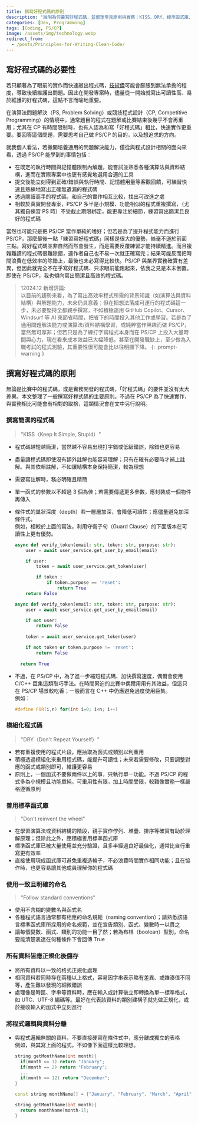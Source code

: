 ```yaml
---
title: 撰寫好程式碼的原則
description: "說明為何要寫好程式碼，並整理常見原則與實務：KISS、DRY、標準函式庫、清楚命名、資料正規化、邏輯與資料分離；兼論在PS/CP與實務中的取捨。"
categories: [Dev, Programming]
tags: [Coding, PS/CP]
image: /assets/img/technology.webp
redirect_from:
  - /posts/Principles-for-Writing-Clean-Code/
---
```


## 寫好程式碼的必要性
若只顧著為了眼前的實作而快速敲出程式碼，[技術債](/posts/Technical-debt/)可能會膨脹到無法承擔的程度，導致後續維護出問題。因此在開發專案時，儘量從一開始就寫出可讀性高、易於維護的好程式碼，這點不言而喻地重要。

在演算法問題解決（PS, Problem Solving）或競技程式設計（CP, Competitive Programming）的情境中，通常題目的程式在題解或比賽結束後幾乎不會再重用；尤其在 CP 有時間限制時，也有人認為和寫「好程式碼」相比，快速實作更重要。要回答這個問題，需要思考自己做 PS/CP 的目的，以及想追求的方向。

就我個人看法，若撇開培養通用的問題解決能力，僅從與程式設計相關的面向來看，透過 PS/CP 能學到的事情包括：
- 在既定的執行時間與記憶體限制內解題，能嘗試並熟悉各種演算法與資料結構，進而在實際專案中也更有感覺地選用合適的工具
- 提交後能立刻得到正確/錯誤與執行時間、記憶體用量等客觀回饋，可練習快速且熟練地寫出正確無遺漏的程式碼
- 透過閱讀高手的程式碼，和自己的實作相互比較，找出可改進之處
- 相較於真實開發專案，PS/CP 多半是小規模、功能相似的程式重複撰寫，（尤其獨自練習 PS 時）不受截止期限綁定，能更專注於細節，練習寫出簡潔且良好的程式碼

當然也可能只是把 PS/CP 當作單純的嗜好；但若是為了提升程式能力而進行 PS/CP，那麼最後一點「練習寫好程式碼」同樣是很大的優勢，絲毫不遜於前面三點。寫好程式碼並非自然而然會發生，而是需要反覆練習才能持續精進。而且複雜難讀的程式碼很難除錯，連作者自己也不易一次就正確寫完；結果可能反而把時間浪費在低效率的除錯上，最後也未必寫得比較快。PS/CP 與業界實務確實有差異，但因此就完全不在乎寫好程式碼、只求眼前能跑起來，依我之見是本末倒置。即使在 PS/CP，我也傾向寫出簡潔且高效的程式碼。 

> 12024.12 新增評論:  
> 以目前的趨勢來看，為了寫出高效率程式所需的背景知識（如演算法與資料結構）與解題能力，未來仍具意義；但在把想法落成可運行的程式碼這一步，未必要堅持全都親手撰寫，不如積極運用 GitHub Copilot、Cursor、Windsurf 等 AI 來節省時間，把省下的時間投入其他工作或學習。若是為了通用問題解決能力或演算法/資料結構學習，或純粹當作興趣而做 PS/CP，當然無可厚非；但若只是為了練打字寫程式本身而在 PS/CP 上投入大量時間與心力，現在看來成本效益已大幅降低。甚至在開發職缺上，至少做為入職考試的程式測驗，其重要性很可能會比以往明顯下降。
{: .prompt-warning }

## 撰寫好程式碼的原則
無論是比賽中的程式碼，或是實務開發的程式碼，「好程式碼」的要件並沒有太大差異。本文整理了一般撰寫好程式碼的主要原則。不過在 PS/CP 為了快速實作，與實務相比可能會有相對的取捨，這類情況會在文中另行說明。

### 撰寫簡潔的程式碼
> "KISS（Keep It Simple, Stupid）"

- 程式碼越短越簡潔，當然越不容易出現打字錯或低級錯誤，除錯也更容易
- 盡量讓程式碼即使沒有額外註解也能容易理解；只有在確有必要時才補上註解。與其依賴註解，不如讓結構本身保持簡潔，較為理想
- 需要寫註解時，務必明確且精簡
- 單一函式的參數以不超過 3 個為佳；若需要傳遞更多參數，應封裝成一個物件再傳入
- 條件式的巢狀深度（depth）若一層層加深，會降低可讀性；應儘量避免加深條件式。  
  例如，相較於上面的寫法，利用守衛子句（Guard Clause）的下面版本在可讀性上更有優勢。  

  ```python
  async def verify_token(email: str, token: str, purpose: str):
      user = await user_service.get_user_by_email(email)
  
      if user:
          token = await user_service.get_token(user)
  
          if token :
              if token.purpose == 'reset':
                  return True
      return False
  ```
  ```python
  async def verify_token(email: str, token: str, purpose: str):
      user = await user_service.get_user_by_email(email)
  
      if not user:
          return False
    
      token = await user_service.get_token(user)
  
      if not token or token.purpose != 'reset':
          return False
    
    return True
  ```
- 不過，在 PS/CP 中，為了進一步縮短程式碼、加快撰寫速度，偶爾會使用 C/C++ 巨集這類取巧手法。在時間緊迫的比賽中偶爾用用有其效益，但這只在 PS/CP 場景較吃香；一般而言在 C++ 中仍應避免過度使用巨集。  
  例如：  

  ```c++
  #define FOR(i,n) for(int i=0; i<n; i++)
  ```

### 模組化程式碼
> "DRY（Don't Repeat Yourself）"

- 若有重複使用的程式片段，應抽取為函式或類別以利重用
- 積極透過模組化來重用程式碼，能提升可讀性；未來若需要修改，只要調整對應的函式或類別即可，維護更容易
- 原則上，一個函式不要做兩件以上的事，只執行單一功能。不過 PS/CP 的程式多為小規模且功能單純，可重用性有限，加上時間受限，較難像實務一樣嚴格遵循原則

### 善用標準函式庫
> "Don't reinvent the wheel"

- 在學習演算法或資料結構的階段，親手實作佇列、堆疊、排序等確實有助於理解原理；但除此之外，應積極善用標準函式庫
- 標準函式庫已被大量使用並充分驗證，且多半經過良好最佳化，通常比自行重寫更有效率
- 直接使用現成函式庫可避免重複造輪子，不必浪費時間實作相同功能；且在協作時，也更容易讓其他成員理解你的程式碼

### 使用一致且明確的命名
> "Follow standard conventions"

- 使用不含糊的變數名與函式名
- 各種程式語言通常都有相應的命名規範（naming convention）；請熟悉該語言標準函式庫所採用的命名規範，並在宣告類別、函式、變數時一以貫之
- 讓每個變數、函式、類別的功能一目了然；若為布林（boolean）型別，命名要能清楚表達在何種條件下會回傳 True

### 所有資料皆應正規化後儲存
- 將所有資料以一致的格式正規化處理
- 相同資料若同時存在兩種以上格式，容易因字串表示略有差異、或雜湊值不同等，產生難以發現的細微錯誤
- 處理像是時區、字串等資料時，應在輸入或計算後立即轉換為單一標準格式，如 UTC、UTF-8 編碼等。最好在代表該資料的類別建構子就先做正規化，或於接收輸入的函式中立刻進行

### 將程式邏輯與資料分離
- 與程式邏輯無關的資料，不要直接硬寫在條件式中，應分離成獨立的表格  
  例如，與其寫上面的程式，不如像下面這樣比較理想。

  ```c++
  string getMonthName(int month){
    if(month == 1) return "January";
    if(month == 2) return "February";
    ...
    if(month == 12) return "December";
  }
  ```
  ~~~c++
  const string monthName[] = {"January", "February", "March", "April", "May", "June", "July", "August", "September", "October", "November", "December"};

  string getMonthName(int month){
    return monthName[month-1];
  }
  ~~~
